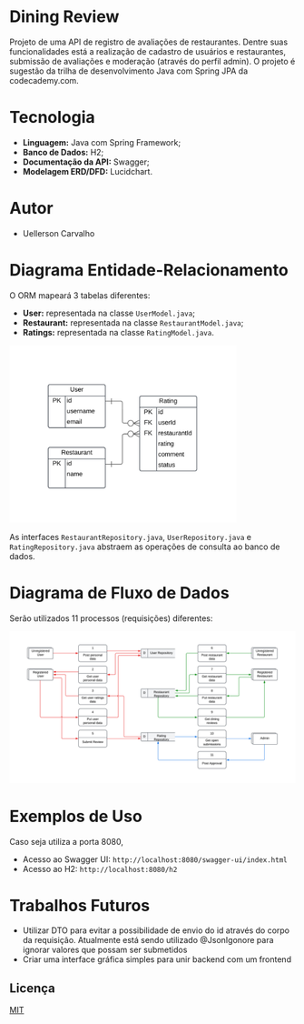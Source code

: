 
# Dining Review
Projeto de uma API de registro de avaliações de restaurantes. Dentre suas funcionalidades está a realização de cadastro de usuários e restaurantes, submissão de avaliações e moderação (através do perfil admin). O projeto é sugestão da trilha de desenvolvimento Java com Spring JPA da codecademy.com.

# Tecnologia
- **Linguagem:** Java com Spring Framework;
- **Banco de Dados:** H2;
- **Documentação da API:** Swagger;
- **Modelagem ERD/DFD:** Lucidchart.

# Autor
- Uellerson Carvalho

# Diagrama Entidade-Relacionamento
O ORM mapeará 3 tabelas diferentes:
- **User:** representada na classe ```UserModel.java```;
- **Restaurant:** representada na classe ```RestaurantModel.java```;
- **Ratings:** representada na classe ```RatingModel.java```.

<img src="erd-dining-review.png" width=400>

As interfaces ```RestaurantRepository.java```, ```UserRepository.java``` e ```RatingRepository.java``` abstraem as operações de consulta ao banco de dados.


# Diagrama de Fluxo de Dados
Serão utilizados 11 processos (requisições) diferentes:

<img src="dfd-dining-review.png" width=700>

# Exemplos de Uso
Caso seja utiliza a porta 8080,
- Acesso ao Swagger UI: ```http://localhost:8080/swagger-ui/index.html```
- Acesso ao H2: ```http://localhost:8080/h2```

# Trabalhos Futuros
- Utilizar DTO para evitar a possibilidade de envio do id através do corpo da requisição. Atualmente está sendo utilizado @JsonIgonore para ignorar valores que possam ser submetidos
- Criar uma interface gráfica simples para unir backend com um frontend

## Licença

[MIT](https://choosealicense.com/licenses/mit/)
